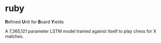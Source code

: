 # ruby
**R**efined **U**nit for **B**oard **Y**ields

A 7,365,121 parameter LSTM model trained against itself to play chess for X matches.

